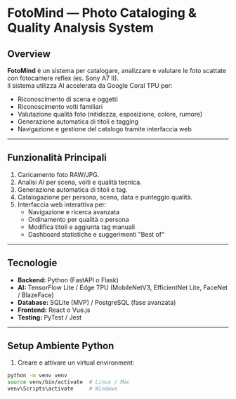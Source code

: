 # FotoMind — Photo Cataloging & Quality Analysis System

## Overview
**FotoMind** è un sistema per catalogare, analizzare e valutare le foto scattate con fotocamere reflex (es. Sony A7 II).  
Il sistema utilizza AI accelerata da Google Coral TPU per:
- Riconoscimento di scena e oggetti
- Riconoscimento volti familiari
- Valutazione qualità foto (nitidezza, esposizione, colore, rumore)
- Generazione automatica di titoli e tagging
- Navigazione e gestione del catalogo tramite interfaccia web

---

## Funzionalità Principali
1. Caricamento foto RAW/JPG.
2. Analisi AI per scena, volti e qualità tecnica.
3. Generazione automatica di titoli e tag.
4. Catalogazione per persona, scena, data e punteggio qualità.
5. Interfaccia web interattiva per:
   - Navigazione e ricerca avanzata
   - Ordinamento per qualità o persona
   - Modifica titoli e aggiunta tag manuali
   - Dashboard statistiche e suggerimenti "Best of"

---

## Tecnologie
- **Backend:** Python (FastAPI o Flask)
- **AI:** TensorFlow Lite / Edge TPU (MobileNetV3, EfficientNet Lite, FaceNet / BlazeFace)
- **Database:** SQLite (MVP) / PostgreSQL (fase avanzata)
- **Frontend:** React o Vue.js
- **Testing:** PyTest / Jest

---

## Setup Ambiente Python

1. Creare e attivare un virtual environment:
```bash
python -m venv venv
source venv/bin/activate  # Linux / Mac
venv\Scripts\activate     # Windows
